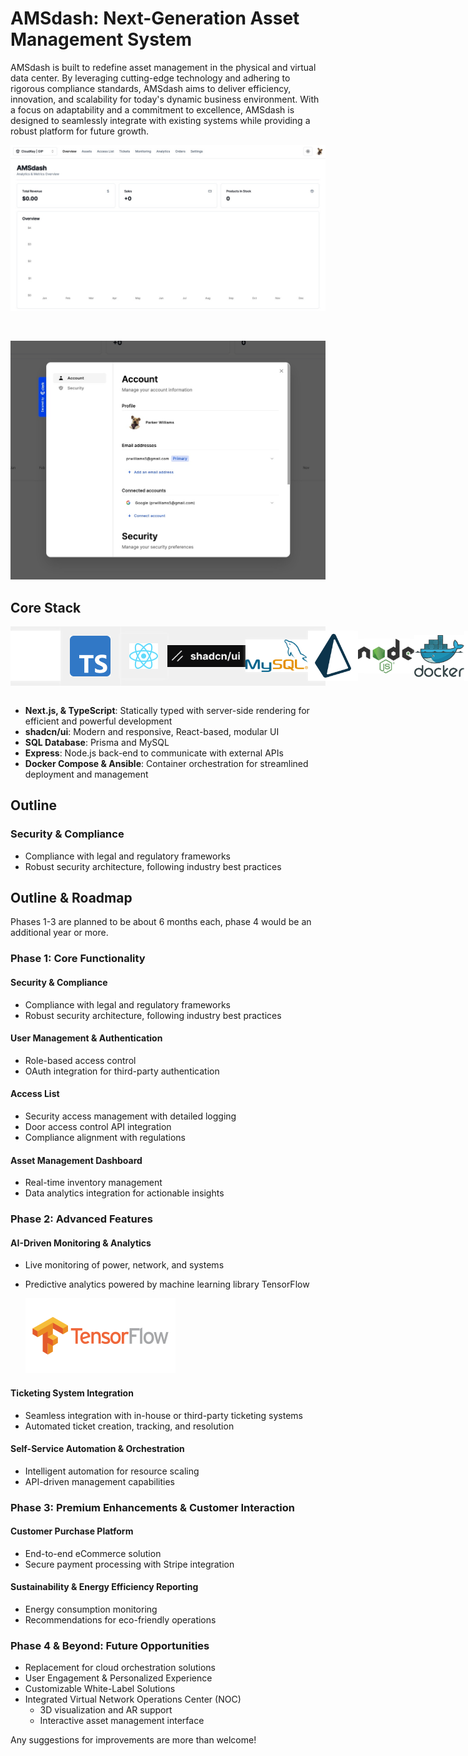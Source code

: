 # AMSdash: Next-Generation Asset Management System

AMSdash is built to redefine asset management in the physical and virtual data center. By leveraging cutting-edge technology and adhering to rigorous compliance standards, AMSdash aims to deliver efficiency, innovation, and scalability for today's dynamic business environment. With a focus on adaptability and a commitment to excellence, AMSdash is designed to seamlessly integrate with existing systems while providing a robust platform for future growth.

![Dashboard](./images/AMSdash.jpg)

<br/>

![LoginModal](./images/AMSdashModal.jpg)

## Core Stack

<div style="display: flex; flex-wrap: nowrap; align-items: center; background-color: #f0f0f0;">
  <img src="./images/nextjs-svgrepo-com.svg" alt="Next.js" width="80" style="box-shadow: 0px 0px 5px rgba(255, 255, 255, 0.5);" />
  <img src="./images/Typescript_logo_2020.svg" alt="TypeScript.js" width="65" style="padding: 15px; box-shadow: 0px 0px 5px rgba(255, 255, 255, 0.5);" />
  <img src="./images/React-icon.svg" alt="React.js" width="65" style="padding: 15px; box-shadow: 0px 0px 5px rgba(255, 255, 255, 0.5);" />
  <img src="./images/shadcnui.png" alt="shadcn/ui" width="125" style="box-shadow: 0px 0px 5px rgba(255, 255, 255, 0.5);" />
  <img src="./images/mysql-official.svg" alt="MySQL" width="100" style="box-shadow: 0px 0px 5px rgba(255, 255, 255, 0.5);" />
  <img src="./images/light-prisma-svgrepo-com-navy.svg" alt="Prisma.io" width="80" style="box-shadow: 0px 0px 5px rgba(255, 255, 255, 0.5);" />
  <img src="./images/Node.js_logo.svg" alt="Node.js" width="90" style="box-shadow: 0px 0px 5px rgba(255, 255, 255, 0.5);" />
  <img src="./images/docker-official.svg" alt="Docker" width="80" style="box-shadow: 0px 0px 5px rgba(255, 255, 255, 0.5);" />
  <img src="./images/ansible-svgrepo-com.svg" alt="Ansible" width="80" style="box-shadow: 0px 0px 5px rgba(255, 255, 255, 0.5);" />
</div>

<br/>

- **Next.js, & TypeScript**: Statically typed with server-side rendering for efficient and powerful development
- **shadcn/ui**: Modern and responsive, React-based, modular UI
- **SQL Database**: Prisma and MySQL
- **Express**: Node.js back-end to communicate with external APIs
- **Docker Compose & Ansible**: Container orchestration for streamlined deployment and management

## Outline

### Security & Compliance

- Compliance with legal and regulatory frameworks
- Robust security architecture, following industry best practices

## Outline & Roadmap

Phases 1-3 are planned to be about 6 months each, phase 4 would be an additional year or more.

### Phase 1: Core Functionality

#### Security & Compliance

- Compliance with legal and regulatory frameworks
- Robust security architecture, following industry best practices

#### User Management & Authentication

- Role-based access control
- OAuth integration for third-party authentication

#### Access List

- Security access management with detailed logging
- Door access control API integration
- Compliance alignment with regulations

#### Asset Management Dashboard

- Real-time inventory management
- Data analytics integration for actionable insights

### Phase 2: Advanced Features

#### AI-Driven Monitoring & Analytics

- Live monitoring of power, network, and systems
- Predictive analytics powered by machine learning library TensorFlow

  ![TensorFlow](./images/tensorflow-ar21.svg)

#### Ticketing System Integration

- Seamless integration with in-house or third-party ticketing systems
- Automated ticket creation, tracking, and resolution

#### Self-Service Automation & Orchestration

- Intelligent automation for resource scaling
- API-driven management capabilities

### Phase 3: Premium Enhancements & Customer Interaction

#### Customer Purchase Platform

- End-to-end eCommerce solution
- Secure payment processing with Stripe integration

#### Sustainability & Energy Efficiency Reporting

- Energy consumption monitoring
- Recommendations for eco-friendly operations

### Phase 4 & Beyond: Future Opportunities

- Replacement for cloud orchestration solutions
- User Engagement & Personalized Experience
- Customizable White-Label Solutions
- Integrated Virtual Network Operations Center (NOC)
  - 3D visualization and AR support
  - Interactive asset management interface

Any suggestions for improvements are more than welcome!
